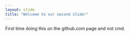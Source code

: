```yaml
---
layout: slide
title: "Welcome to our second slide!"
---
```

First time doing this on the github.com page and not cmd.
